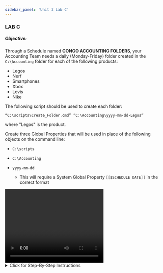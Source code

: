 ```yaml
---
sidebar_panel: 'Unit 3 Lab C'
---
```


### LAB C

##### Objective:

Through a Schedule named **CONGO ACCOUNTING FOLDERS**, your Accounting Team needs a daily (Monday-Friday) folder created in the ```C:\Accounting``` folder for each of the following products:

* Legos
* Nerf
* Smartphones
* Xbox
* Levis
* Nike

The following script should be used to create each folder:

```
“C:\scripts\Create_Folder.cmd” “C:\Accounting\yyyy-mm-dd-Legos”
```
where "Legos" is the product.

Create three Global Properties that will be used in place of the following objects on the command line:

*	```C:\scripts```
*	```C:\Accounting```
*	```yyyy-mm-dd```

    *	This will require a System Global Property ```[[$SCHEDULE DATE]]``` in the correct format

<div>
<video width="320" height="240" controls>
  <source src="videobasic/U3LabC.mp4" type="video/mp4"></source>
Your browser does not support the video tag.
</video>
</div>

<details>

<summary>Click for Step-By-Step Instructions</summary>

**Lab Instructions**:  

*	Create a Schedule named **Congo Accounting Folders**  
*	**Saturdays** and **Sundays** are **non-working days**  
*	**Auto-build** the Schedule ```7``` days in advance for ```1``` day  
*	**Auto-delete** the Schedule for ```7``` days  
*	Add **Documentation** for the Schedule  
*	Create a **Windows Job** for each of the products in the introduction   
*	Name each **Job** the same as its **product name**  
*	This Job needs to run as the ```SMATRAINING\SMAUSER``` User ID  
*	This Job needs to run on the **SMATRAINING** machine  
*	Use the following **command line** replacing the three objects specified above with **Global Properties**:   

```
“C:\scripts\Create_Folder.cmd” “C:\Accounting\yyyy-mm-dd-Legos”
```  

:::note
Remember that each Job is assigned to a product and the folder name must match the product
:::

*	The Job must run **Monday-Friday**
*	The Jobs must be **Tagged** according to the product line (**Toys**,**Electronics**, and **Clothing**)
*	The Jobs must run in the following order with each Job requiring the Job before it:
    *	Legos
    *	Nerf
    *	Smartphones
    *	Xbox
    *	Levis
    *	Nike
*	Build the Schedule for today and tomorrow (Released)
*	Use Solution Manager Operations View to check if the Jobs complete ok
*	After all Jobs are finished, check that **all** folders were created

</details>